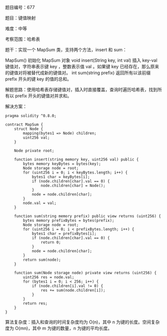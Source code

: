 题目编号：677

题目：键值映射

难度：中等

考察范围：哈希表

题干：实现一个 MapSum 类，支持两个方法，insert 和 sum：

MapSum() 初始化 MapSum 对象
void insert(String key, int val) 插入 key-val 键值对，字符串表示键 key ，整数表示值 val 。如果键 key 已经存在，那么原来的键值对将被替代成新的键值对。
int sum(string prefix) 返回所有以该前缀 prefix 开头的键 key 的值的总和。
 

解题思路：使用哈希表存储键值对，插入时直接覆盖，查询时遍历哈希表，找到所有以 prefix 开头的键值对并求和。

解决方案：

```
pragma solidity ^0.8.0;

contract MapSum {
    struct Node {
        mapping(bytes1 => Node) children;
        uint256 val;
    }

    Node private root;

    function insert(string memory key, uint256 val) public {
        bytes memory keyBytes = bytes(key);
        Node storage node = root;
        for (uint256 i = 0; i < keyBytes.length; i++) {
            bytes1 char = keyBytes[i];
            if (node.children[char].val == 0) {
                node.children[char] = Node();
            }
            node = node.children[char];
        }
        node.val = val;
    }

    function sum(string memory prefix) public view returns (uint256) {
        bytes memory prefixBytes = bytes(prefix);
        Node storage node = root;
        for (uint256 i = 0; i < prefixBytes.length; i++) {
            bytes1 char = prefixBytes[i];
            if (node.children[char].val == 0) {
                return 0;
            }
            node = node.children[char];
        }
        return sum(node);
    }

    function sum(Node storage node) private view returns (uint256) {
        uint256 res = node.val;
        for (bytes1 i = 0; i < 256; i++) {
            if (node.children[i].val != 0) {
                res += sum(node.children[i]);
            }
        }
        return res;
    }
}
```

算法复杂度：插入和查询的时间复杂度均为 O(n)，其中 n 为键的长度。空间复杂度为 O(mn)，其中 m 为键的数量，n 为键的平均长度。